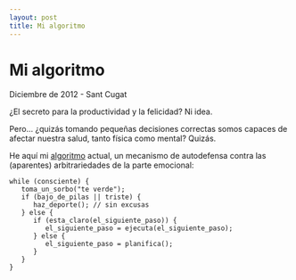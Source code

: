 ```yaml
---
layout: post
title: Mi algoritmo
---
```


Mi algoritmo
============

<time class="fecha">Diciembre de 2012 - Sant Cugat</time>

¿El secreto para la productividad y la felicidad? Ni idea.

Pero... ¿quizás tomando pequeñas decisiones correctas somos capaces de
afectar nuestra salud, tanto física como mental? Quizás.

He aquí mi [algoritmo](http://es.wikipedia.org/wiki/Algoritmo) actual,
un mecanismo de autodefensa contra las (aparentes) arbitrariedades de la parte
emocional:

    while (consciente) {
       toma_un_sorbo("te verde");
       if (bajo_de_pilas || triste) { 
          haz_deporte(); // sin excusas
       } else {
          if (esta_claro(el_siguiente_paso)) {
             el_siguiente_paso = ejecuta(el_siguiente_paso);
          } else {
             el_siguiente_paso = planifica();
          }
       }
    }

